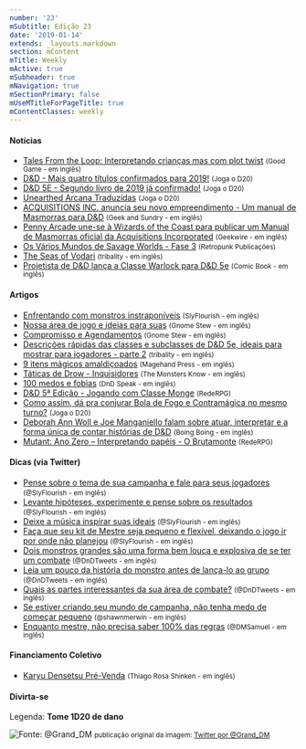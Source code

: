 ```yaml
---
number: '23'
mSubtitle: Edição 23
date: '2019-01-14'
extends: _layouts.markdown
section: mContent
mTitle: Weekly
mActive: true
mSubheader: true
mNavigation: true
mSectionPrimary: false
mUseMTitleForPageTitle: true
mContentClasses: weekly
---
```



#### Notícias

* [Tales From the Loop: Interpretando crianças mas com plot twist] <small>(Good Game - em inglês)</small>
* [D&D - Mais quatro títulos confirmados para 2019!] <small>(Joga o D20)</small>
* [D&D 5E - Segundo livro de 2019 já confirmado!] <small>(Joga o D20)</small>
* [Unearthed Arcana Traduzidas] <small>(Joga o D20)</small>
* [ACQUISITIONS INC. anuncia seu novo empreendimento - Um manual de Masmorras para D&D] <small>(Geek and Sundry - em inglês)</small>
* [Penny Arcade une-se à Wizards of the Coast para publicar um Manual de Masmorras oficial da Acquisitions Incorporated] <small>(Geekwire - em inglês)</small>
* [Os Vários Mundos de Savage Worlds - Fase 3] <small>(Retropunk Publicações)</small>
* [The Seas of Vodari] <small>(tribality - em inglês)</small>
* [Projetista de D&D lança a Classe Warlock para D&D 5e] <small>(Comic Book - em inglês)</small>

#### Artigos

* [Enfrentando com monstros instraponíveis] <small>(SlyFlourish - em inglês)</small>
* [Nossa área de jogo e ideias para suas] <small>(Gnome Stew - em inglês)</small>
* [Compromisso e Agendamentos] <small>(Gnome Stew - em inglês)</small>
* [Descrições rápidas das classes e subclasses de D&D 5e, ideais para mostrar para jogadores - parte 2] <small>(tribality - em inglês)</small>
* [9 itens mágicos amaldiçoados] <small>(Magehand Press - em inglês)</small>
* [Táticas de Drow - Inquisidores] <small>(The Monsters Know - em inglês)</small>
* [100 medos e fobias] <small>(DnD Speak - em inglês)</small>
* [D&D 5ª Edição - Jogando com Classe Monge] <small>(RedeRPG)</small>
* [Como assim, dá pra conjurar Bola de Fogo e Contramágica no mesmo turno?] <small>(Joga o D20)</small>
* [Deborah Ann Woll e Joe Manganiello falam sobre atuar, interpretar e a forma única de contar histórias de D&D] <small>(Boing Boing - em inglês)</small>
* [Mutant: Ano Zero – Interpretando papéis - O Brutamonte] <small>(RedeRPG)</small>

#### Dicas (via Twitter)

* [Pense sobre o tema de sua campanha e fale para seus jogadores] <small>(@SlyFlourish - em inglês)</small>
* [Levante hipóteses, experimente e pense sobre os resultados] <small>(@SlyFlourish - em inglês)</small>
* [Deixe a música inspirar suas ideais] <small>(@SlyFlourish - em inglês)</small>
* [Faça que seu kit de Mestre seja pequeno e flexível, deixando o jogo ir por onde não planejou] <small>(@SlyFlourish - em inglês)</small>
* [Dois monstros grandes são uma forma bem louca e explosiva de se ter um combate] <small>(@DnDTweets - em inglês)</small>
* [Leia um pouco da história do monstro antes de lança-lo ao grupo] <small>(@DnDTweets - em inglês)</small>
* [Quais as partes interessantes da sua área de combate?] <small>(@DnDTweets - em inglês)</small>
* [Se estiver criando seu mundo de campanha, não tenha medo de começar pequeno] <small>(@shawnmerwin - em inglês)</small>
* [Enquanto mestre, não precisa saber 100% das regras] <small>(@DMSamuel - em inglês)</small>

#### Financiamento Coletivo

* [Karyu Densetsu Pré-Venda] <small>(Thiago Rosa Shinken - em inglês)</small>

#### Divirta-se

Legenda: **Tome 1D20 de dano**

![Fonte: @Grand_DM](https://pbs.twimg.com/media/DxFiZqDX0AInrWq.jpg)
<small>publicação original da imagem: [Twitter por @Grand_DM](https://twitter.com/Grand_DM/status/1085757187731841024)</small>

[Enfrentando com monstros instraponíveis]: http://slyflourish.com/facing_insurmountable_foes.html
[Nossa área de jogo e ideias para suas]: https://gnomestew.com/game-space-our-game-space-and-some-ideas-for-yours/
[Descrições rápidas das classes e subclasses de D&D 5e, ideais para mostrar para jogadores - parte 2]: https://www.tribality.com/2019/01/15/brief-description-of-5e-classes-and-subclasses-ideal-to-show-to-your-players-part-2/
[9 itens mágicos amaldiçoados]: http://mfov.magehandpress.com/2019/01/9-cursed-magic-items.html
[Táticas de Drow - Inquisidores]: http://themonstersknow.com/drow-tactics-inquisitors/
[Compromisso e Agendamentos]: https://gnomestew.com/commitment-and-scheduling/
[100 medos e fobias]: http://dndspeak.com/2019/01/100-fears-and-phobias/
[D&D 5ª Edição - Jogando com Classe Monge]: https://www.rederpg.com.br/2019/01/20/dd-5a-edicao-jogando-com-classe-monge/
[Tales From the Loop: Interpretando crianças mas com plot twist]: https://www.goodgames.com.au/au/news/375-tales-from-the-loop-roleplaying-childhood-with-a-twist.html
[D&D - Mais quatro títulos confirmados para 2019!]: https://jogaod20.blogspot.com/2019/01/dnd5e-4novoslivros.html
[D&D 5E - Segundo livro de 2019 já confirmado!]: https://jogaod20.blogspot.com/2019/01/dungeon-manual-5e.html
[Unearthed Arcana Traduzidas]: https://jogaod20.blogspot.com/p/unearthed-arcana-traduzidas.html
[Como assim, dá pra conjurar Bola de Fogo e Contramágica no mesmo turno?]: https://jogaod20.blogspot.com/2019/01/regra-de-conjuracao-5e.html
[ACQUISITIONS INC. anuncia seu novo empreendimento - Um manual de Masmorras para D&D]: https://geekandsundry.com/acquisitions-inc-expands-ventures-with-a-dd-dungeon-manual/
[Penny Arcade une-se à Wizards of the Coast para publicar um Manual de Masmorras oficial da Acquisitions Incorporated]: https://www.geekwire.com/2019/penny-arcade-partners-wizards-coast-publish-official-acquisitions-incorporated-dungeon-manual/
[Os Vários Mundos de Savage Worlds - Fase 3]: http://retropunk.net/editora/os-varios-mundos-de-savage-worlds-fase-3/
[Deborah Ann Woll e Joe Manganiello falam sobre atuar, interpretar e a forma única de contar histórias de D&D]: https://boingboing.net/2019/01/11/deborah-ann-woll-and-joe-manga.html
[The Seas of Vodari]: http://www.seasofvodari.com/
[Mutant: Ano Zero – Interpretando papéis - O Brutamonte]: https://www.rederpg.com.br/2019/01/17/mutant-ano-zero-interpretando-papeis-o-brutamonte/
[Projetista de D&D lança a Classe Warlock para D&D 5e]: https://comicbook.com/gaming/2019/01/15/dungeons-and-dragons-warlord-class/
[Karyu Densetsu Pré-Venda]: https://www.catarse.me/kdrpg2
[Pense sobre o tema de sua campanha e fale para seus jogadores]: https://twitter.com/SlyFlourish/status/1087077583345324032
[Levante hipóteses, experimente e pense sobre os resultados]: https://twitter.com/SlyFlourish/status/1086307682871623683
[Deixe a música inspirar suas ideais]: https://twitter.com/SlyFlourish/status/1085945346314899467
[Faça que seu kit de Mestre seja pequeno e flexível, deixando o jogo ir por onde não planejou]: https://twitter.com/SlyFlourish/status/1085598036284317701
[Dois monstros grandes são uma forma bem louca e explosiva de se ter um combate]: https://twitter.com/DnDTweets/status/1086698307328589826
[Leia um pouco da história do monstro antes de lança-lo ao grupo]: https://twitter.com/DnDTweets/status/1085248756063371265
[Quais as partes interessantes da sua área de combate?]: https://twitter.com/DnDTweets/status/1084886370177433602
[Se estiver criando seu mundo de campanha, não tenha medo de começar pequeno]: https://twitter.com/shawnmerwin/status/1085913353963356160
[Enquanto mestre, não precisa saber 100% das regras]: https://twitter.com/DMSamuel/status/1086504342159572993
